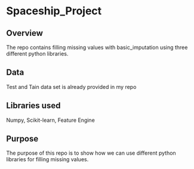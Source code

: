 # Spaceship_Project

## Overview

The repo contains filling missing values with basic_imputation using three different python libraries.

## Data

Test and Tain data set is already provided in my repo

## Libraries used

Numpy, Scikit-learn, Feature Engine

## Purpose

The purpose of this repo is to show how we can use different python libraries for filling missing values.
